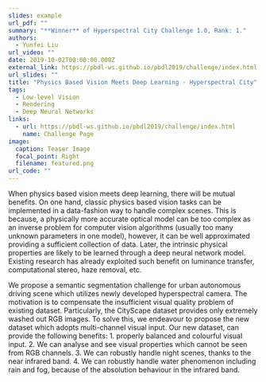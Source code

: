 ```yaml
---
slides: example
url_pdf: ""
summary: "**Winner** of Hyperspectral City Challenge 1.0, Rank: 1."
authors:
  - Yunfei Liu
url_video: ""
date: 2019-10-02T00:00:00.000Z
external_link: https://pbdl-ws.github.io/pbdl2019/challenge/index.html
url_slides: ""
title: "Physics Based Vision Meets Deep Learning - Hyperspectral City"
tags:
  - Low-level Vision
  - Rendering
  - Deep Neural Networks
links:
  - url: https://pbdl-ws.github.io/pbdl2019/challenge/index.html
    name: Challenge Page
image:
  caption: Teaser Image
  focal_point: Right
  filename: featured.png
url_code: ""
---
```

<!--StartFragment-->

When physics based vision meets deep learning, there will be mutual benefits. On one hand, classic physics based vision tasks can be implemented in a data-fashion way to handle complex scenes. This is because, a physically more accurate optical model can be too complex as an inverse problem for computer vision algorithms (usually too many unknown parameters in one model), however, it can be well approximated providing a sufficient collection of data. Later, the intrinsic physical properties are likely to be learned through a deep neural network model. Existing research has already exploited such benefit on luminance transfer, computational stereo, haze removal, etc.

We propose a semantic segmentation challenge for urban autonomous driving scene which utilizes newly developed hyperspectral camera. The motivation is to compensate the insufficient visual quality problem of existing dataset. Particularly, the CityScape dataset provides only extremely washed out RGB images. To solve this, we endeavour to propose the new dataset which adopts multi-channel visual input. Our new dataset, can provide the following benefits: 1. properly balanced and colourful visual input. 2. We can analyse and see visual properties which cannot be seen from RGB channels. 3. We can robustly handle night scenes, thanks to the near infrared band. 4. We can robustly handle water phenomenon including rain and fog, because of the absolution behaviour in the infrared band.

<!--EndFragment-->